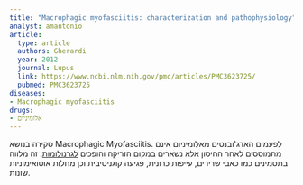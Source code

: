 ```yaml
---
title: "Macrophagic myofasciitis: characterization and pathophysiology"
analyst: amantonio
article:
  type: article
  authors: Gherardi
  year: 2012
  journal: Lupus
  link: https://www.ncbi.nlm.nih.gov/pmc/articles/PMC3623725/
  pubmed: PMC3623725
diseases:
- Macrophagic myofasciitis
drugs:
- אלומיניום
---
```


סקירה בנושא Macrophagic Myofasciitis.
לפעמים האדג'ובנטים מאלומיניום אינם מתמוססים לאחר החיסון אלא נשארים במקום הזריקה והופכים [לגרנולומות](https://he.wikipedia.org/wiki/גרנולומה). זה מלווה בתסמינים כמו כאבי שרירים, עייפות כרונית, פגיעה קוגניטיבית וכן מחלות אוטואימוניות שונות.
